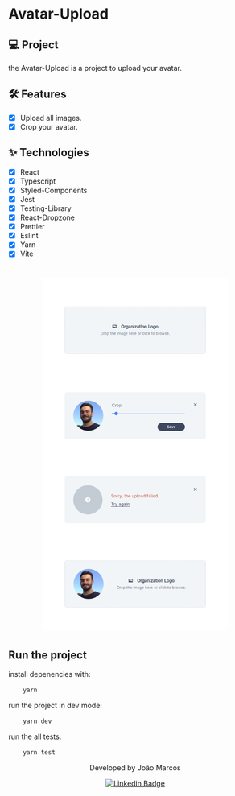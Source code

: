 # Avatar-Upload


## 💻 Project

the Avatar-Upload is a project to upload your avatar.

## :hammer_and_wrench: Features

- [x] Upload all images.
- [x] Crop your avatar.

## ✨ Technologies

- [x] React
- [x] Typescript
- [x] Styled-Components
- [x] Jest
- [x] Testing-Library
- [x] React-Dropzone
- [x] Prettier
- [x] Eslint
- [x] Yarn
- [x] Vite

<h1 align="center">
  <img alt="avatar-upload" height="700" title="Avatar Upload" src=".github/preview.png" />
</h1>

## Run the project

install depenencies with:
```cl
    yarn
```

run the project in dev mode:
```cl
    yarn dev
```

run the all tests:
```cl
    yarn test
```

<div align="center">
  <p>Developed by João Marcos</p>

  [![Linkedin Badge](https://img.shields.io/badge/-João%20Marcos-6633cc?style=flat-square&logo=Linkedin&logoColor=white)](https://www.linkedin.com/in/jo%C3%A3o-marcos-belanga-60b8071b6/)

</div>
